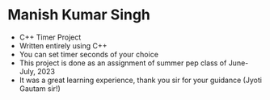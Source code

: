 # Manish Kumar Singh
- C++ Timer Project
- Written entirely using C++
- You can set timer seconds of your choice
- This project is done as an assignment of summer pep class of June-July, 2023
- It was a great learning experience, thank you sir for your guidance (Jyoti Gautam sir!)
